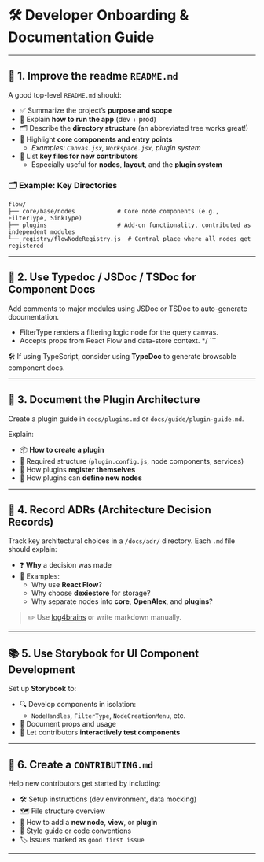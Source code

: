 # 🛠️ Developer Onboarding & Documentation Guide

---

## 📘 1. Improve the readme `README.md`

A good top-level `README.md` should:

- ✅ Summarize the project’s **purpose and scope**
- 🔧 Explain **how to run the app** (dev + prod)
- 🗂️ Describe the **directory structure** (an abbreviated tree works great!)
- 🌟 Highlight **core components and entry points**
  - _Examples: `Canvas.jsx`, `Workspace.jsx`, plugin system_
- 👋 List **key files for new contributors**
  - Especially useful for **nodes**, **layout**, and the **plugin system**

### 🗂️ Example: Key Directories
```plaintext
flow/
├── core/base/nodes            # Core node components (e.g., FilterType, SinkType)
├── plugins                    # Add-on functionality, contributed as independent modules
└── registry/flowNodeRegistry.js  # Central place where all nodes get registered
```

---

## 🧾 2. Use Typedoc / JSDoc / TSDoc for Component Docs

Add comments to major modules using JSDoc or TSDoc to auto-generate documentation.

 * FilterType renders a filtering logic node for the query canvas.
 * Accepts props from React Flow and data-store context.
 */
\`\`\`

🛠️ If using TypeScript, consider using **TypeDoc** to generate browsable component docs.

---

## 🔌 3. Document the Plugin Architecture

Create a plugin guide in `docs/plugins.md` or `docs/guide/plugin-guide.md`.

Explain:

- 📦 **How to create a plugin**
- 🧱 Required structure (`plugin.config.js`, node components, services)
- 🔗 How plugins **register themselves**
- 🧠 How plugins can **define new nodes**

---

## 🧠 4. Record ADRs (Architecture Decision Records)

Track key architectural choices in a `/docs/adr/` directory. Each `.md` file should explain:

- ❓ **Why** a decision was made  
- 🧩 Examples:
  - Why use **React Flow**?
  - Why choose **dexiestore** for storage?
  - Why separate nodes into **core**, **OpenAlex**, and **plugins**?

> ✏️ Use [log4brains](https://github.com/thomvaill/log4brains) or write markdown manually.

---

## 📚 5. Use Storybook for UI Component Development

Set up **Storybook** to:

- 🔍 Develop components in isolation:
  - `NodeHandles`, `FilterType`, `NodeCreationMenu`, etc.
- 📄 Document props and usage
- 🧪 Let contributors **interactively test components**

---

## 🤝 6. Create a `CONTRIBUTING.md`

Help new contributors get started by including:

- 🛠️ Setup instructions (dev environment, data mocking)
- 🗺️ File structure overview
- 🧩 How to add a **new node**, **view**, or **plugin**
- 🎨 Style guide or code conventions
- 🏷️ Issues marked as `good first issue`

---